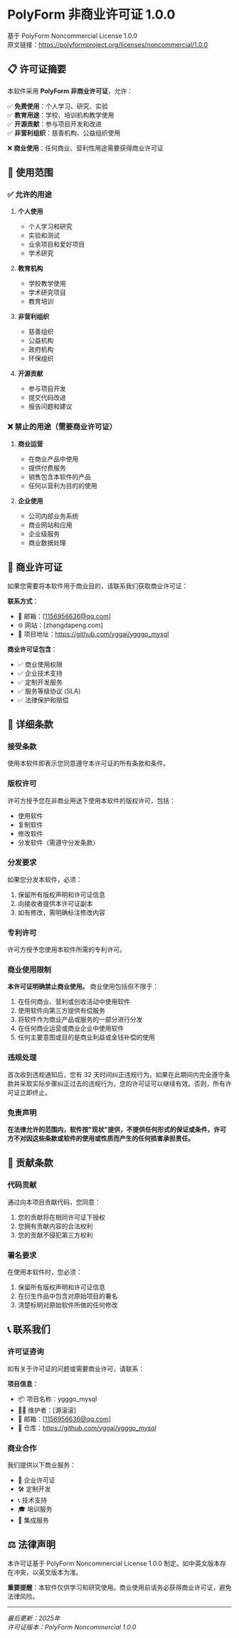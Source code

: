 # PolyForm 非商业许可证 1.0.0

基于 PolyForm Noncommercial License 1.0.0  
原文链接：<https://polyformproject.org/licenses/noncommercial/1.0.0>

## 📋 许可证摘要

本软件采用 **PolyForm 非商业许可证**，允许：

✅ **免费使用**：个人学习、研究、实验  
✅ **教育用途**：学校、培训机构教学使用  
✅ **开源贡献**：参与项目开发和改进  
✅ **非营利组织**：慈善机构、公益组织使用  

❌ **商业使用**：任何商业、营利性用途需要获得商业许可证

## 🎯 使用范围

### ✅ 允许的用途

1. **个人使用**
   - 个人学习和研究
   - 实验和测试
   - 业余项目和爱好项目
   - 学术研究

2. **教育机构**
   - 学校教学使用
   - 学术研究项目
   - 教育培训

3. **非营利组织**
   - 慈善组织
   - 公益机构
   - 政府机构
   - 环保组织

4. **开源贡献**
   - 参与项目开发
   - 提交代码改进
   - 报告问题和建议

### ❌ 禁止的用途（需要商业许可证）

1. **商业运营**
   - 在商业产品中使用
   - 提供付费服务
   - 销售包含本软件的产品
   - 任何以营利为目的的使用

2. **企业使用**
   - 公司内部业务系统
   - 商业网站和应用
   - 企业级服务
   - 商业数据处理

## 💼 商业许可证

如果您需要将本软件用于商业目的，请联系我们获取商业许可证：

**联系方式**：
- 📧 邮箱：[1156956636@qq.com]
- 🌐 网站：[zhangdapeng.com]
- 📱 项目地址：https://github.com/yggai/ygggo_mysql

**商业许可证包含**：
- ✅ 商业使用权限
- ✅ 企业技术支持
- ✅ 定制开发服务
- ✅ 服务等级协议 (SLA)
- ✅ 法律保护和赔偿

## 📜 详细条款

### 接受条款

使用本软件即表示您同意遵守本许可证的所有条款和条件。

### 版权许可

许可方授予您在非商业用途下使用本软件的版权许可，包括：
- 使用软件
- 复制软件
- 修改软件
- 分发软件（需遵守分发条款）

### 分发要求

如果您分发本软件，必须：
1. 保留所有版权声明和许可证信息
2. 向接收者提供本许可证副本
3. 如有修改，需明确标注修改内容

### 专利许可

许可方授予您使用本软件所需的专利许可。

### 商业使用限制

**本许可证明确禁止商业使用。** 商业使用包括但不限于：

1. 在任何商业、营利或创收活动中使用软件
2. 使用软件向第三方提供有偿服务
3. 将软件作为商业产品或服务的一部分进行分发
4. 在任何商业运营或商业企业中使用软件
5. 任何主要意图或目的是商业利益或金钱补偿的使用

### 违规处理

首次收到违规通知后，您有 32 天时间纠正违规行为。如果在此期间内完全遵守条款并采取实际步骤纠正过去的违规行为，您的许可证可以继续有效。否则，所有许可证立即终止。

### 免责声明

**在法律允许的范围内，软件按"现状"提供，不提供任何形式的保证或条件，许可方不对因这些条款或软件的使用或性质而产生的任何损害承担责任。**

## 🤝 贡献条款

### 代码贡献

通过向本项目贡献代码，您同意：
1. 您的贡献将在相同许可证下授权
2. 您拥有贡献内容的合法权利
3. 您的贡献不侵犯第三方权利

### 署名要求

在使用本软件时，您必须：
1. 保留所有版权声明和许可证信息
2. 在衍生作品中包含对原始项目的署名
3. 清楚标明对原始软件所做的任何修改

## 📞 联系我们

### 许可证咨询

如有关于许可证的问题或需要商业许可，请联系：

**项目信息**：
- 📦 项目名称：ygggo_mysql
- 👨‍💻 维护者：[源滚滚]
- 📧 邮箱：[1156956636@qq.com]
- 🔗 仓库：https://github.com/yggai/ygggo_mysql

### 商业合作

我们提供以下商业服务：
- 🏢 企业许可证
- 🛠 定制开发
- 📞 技术支持
- 🎓 培训服务
- 🔧 集成服务

## ⚖️ 法律声明

本许可证基于 PolyForm Noncommercial License 1.0.0 制定。如中英文版本存在冲突，以英文版本为准。

**重要提醒**：本软件仅供学习和研究使用。商业使用前请务必获得商业许可证，避免法律风险。

---

*最后更新：2025年*  
*许可证版本：PolyForm Noncommercial 1.0.0*
